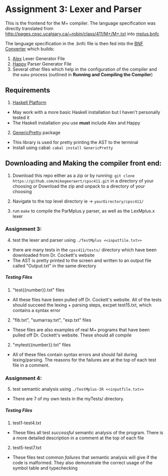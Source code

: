 # Assignment 3: Lexer and Parser

This is the frontend for the M+ compiler. The language specification was directly translated from http://pages.cpsc.ucalgary.ca/~robin/class/411/M+/M+.txt into [mplus.bnfc](https://github.com/mikegeeraert/cpsc411/blob/master/mplus.bnfc)

The language specification in the .bnfc file is then fed into the [BNF Converter](https://github.com/BNFC/bnfc) which builds:
1. [Alex](https://www.haskell.org/alex/) Lexer Generator File
2. [Happy](https://www.haskell.org/happy/) Parser Generator File
3. Several other files which help in the configuration of the compiler and the `make` process (outlined in **Running and Compiling the Compiler**)

## Requirements

 1. [Haskell Platform](https://www.haskell.org/downloads#platform)
 - May work with a more basic Haskell installation but I haven't personally tested it
 - The Haskell installation you use **must** include Alex and Happy

 2. [GenericPretty](https://hackage.haskell.org/package/text-generic-pretty) package
 - This library is used for pretty printing the AST to the terminal
 - Install using cabal: 
 	`cabal install GenericPretty`

## Downloading and Making the compiler front end:

 1. Download this repo either as a zip or by running: 
 	`git clone https://github.com/mikegeeraert/cpsc411.git`
 	in a directory of your choosing
 	*or*
 	Download the zip and unpack to a directory of your choosing 
 2. Navigate to the top level directory ie -> `yourDirectory/cpsc411/`

 3. run `make` to compile the ParMplus.y parser, as well as the LexMplus.x lexer

### Assignment 3:
 4. test the lexer and parser using `./TestMplus <<inputfile.txt>>`
  - there are many tests in the `cpsc411/tests/` directory which have been downloaded from Dr. Cockett's website
  - The AST is pretty printed to the screen and written to an output file called "Output.txt" in the same directory

##### Testing Files

1. "test{{number}}.txt" files
- All these files have been pulled off Dr. Cockett's website. All of the tests should succeed the lexing + parsing steps, excpet test15.txt, which contains a syntax error

2. "fib.txt", "sumarray.txt", "exp.txt" files
- These files are also examples of real M+ programs that have been pulled off Dr. Cockett's website. These should all compile

2. "mytest{{number}}.txt" files
- All of these files contain syntax errors and should fail during lexing/parsing. The reasons for the failures are at the top of each test file in a comment. 

### Assignment 4:
5. test semantic analysis using `./TestMplus-IR <<inputfile.txt>>`
- There are 7 of my own tests in the myTests/ directory. 

##### Testing Files

1. test1-test4.txt
- These files all test *successful* semantic analysis of the program. There is a more detailed description in a comment at the top of each file

2. test5-test7.txt
- These files test common *failures* that semantic analysis will give if the code is malformed. They also demonstrate the correct usage of the symbol table and typechecking 
